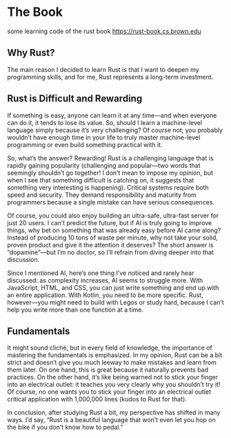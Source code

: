 # The Book

some learning code of the rust book https://rust-book.cs.brown.edu

## Why Rust?

The main reason I decided to learn Rust is that I want to deepen my programming skills, and for me, Rust represents a long-term investment.

## Rust is Difficult and Rewarding

If something is easy, anyone can learn it at any time—and when everyone can do it, it tends to lose its value. So, should I learn a machine-level language simply because it’s very challenging? Of course not; you probably wouldn’t have enough time in your life to truly master machine-level programming or even build something practical with it.

So, what’s the answer? Rewarding! Rust is a challenging language that is rapidly gaining popularity (challenging and popular—two words that seemingly shouldn’t go together! I don’t mean to impose my opinion, but when I see that something difficult is catching on, it suggests that something very interesting is happening). Critical systems require both speed and security. They demand responsibility and maturity from programmers because a single mistake can have serious consequences.

Of course, you could also enjoy building an ultra-safe, ultra-fast server for just 20 users. I can’t predict the future, but if AI is truly going to improve things, why bet on something that was already easy before AI came along? Instead of producing 10 tons of waste per minute, why not take your solid, proven product and give it the attention it deserves? The short answer is “dopamine”—but I’m no doctor, so I’ll refrain from diving deeper into that discussion.

Since I mentioned AI, here’s one thing I’ve noticed and rarely hear discussed: as complexity increases, AI seems to struggle more. With JavaScript, HTML, and CSS, you can just write something and end up with an entire application. With Kotlin, you need to be more specific. Rust, however—you might need to build with Legos or study hard, because I can’t help you write more than one function at a time.

## Fundamentals

It might sound cliché, but in every field of knowledge, the importance of mastering the fundamentals is emphasized. In my opinion, Rust can be a bit strict and doesn’t give you much leeway to make mistakes and learn from them later. On one hand, this is great because it naturally prevents bad practices. On the other hand, it’s like being warned not to stick your finger into an electrical outlet: it teaches you very clearly why you shouldn’t try it! Of course, no one wants you to stick your finger into an electrical outlet critical application with 1,000,000 lines (kudos to Rust for that).

In conclusion, after studying Rust a bit, my perspective has shifted in many ways. I’d say, “Rust is a beautiful language that won’t even let you hop on the bike if you don’t know how to pedal.”